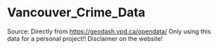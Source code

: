 # Vancouver_Crime_Data
Source: Directly from https://geodash.vpd.ca/opendata/
Only using this data for a personal project!!
Disclaimer on the website! 
